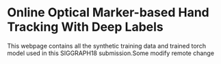 # Online Optical Marker-based Hand Tracking With Deep Labels
This webpage contains all the synthetic training data and trained torch model used in this SIGGRAPH18 submission.Some modify
remote change
